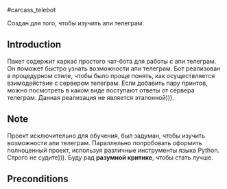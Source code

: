 #carcass_telebot

Создан для того, чтобы изучить апи телеграм.

## Introduction

Пакет содержит каркас простого чат-бота для работы с апи телеграм. Он поможет
быстро узнать возможности апи телеграм. Бот реализован в процедурном стиле,
чтобы было проще понять, как осуществляется взимодействие с сервером телеграм.
Если добавить пару принтов, можно посмотреть в каком виде поступают ответы от
сервера телеграм. Данная реализация не является эталонной))).

## Note

Проект исключительно для обучения, был задуман, чтобы изучить возможности апи телеграм.
Параллельно попробовать оформить полноценный проект, используя различные инструменты
языка Python. Строго не судите))). Буду рад **разумной критике**, чтобы стать лучше.

## Preconditions